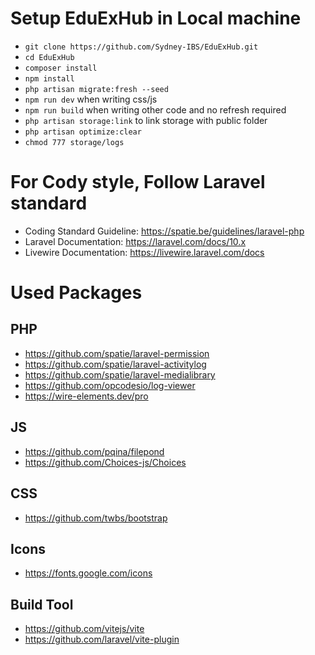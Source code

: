# Setup EduExHub in Local machine

- `git clone https://github.com/Sydney-IBS/EduExHub.git`
- `cd EduExHub`
- `composer install`
- `npm install`
- `php artisan migrate:fresh --seed`
- `npm run dev` when writing css/js
- `npm run build` when writing other code and no refresh required
- `php artisan storage:link` to link storage with public folder
- `php artisan optimize:clear`
- `chmod 777 storage/logs`

# For Cody style, Follow Laravel standard
- Coding Standard Guideline: https://spatie.be/guidelines/laravel-php
- Laravel Documentation: https://laravel.com/docs/10.x
- Livewire Documentation: https://livewire.laravel.com/docs

# Used Packages
## PHP
- https://github.com/spatie/laravel-permission
- https://github.com/spatie/laravel-activitylog
- https://github.com/spatie/laravel-medialibrary
- https://github.com/opcodesio/log-viewer
- https://wire-elements.dev/pro

## JS
- https://github.com/pqina/filepond
- https://github.com/Choices-js/Choices

## CSS
- https://github.com/twbs/bootstrap

## Icons
- https://fonts.google.com/icons

## Build Tool
- https://github.com/vitejs/vite
- https://github.com/laravel/vite-plugin
